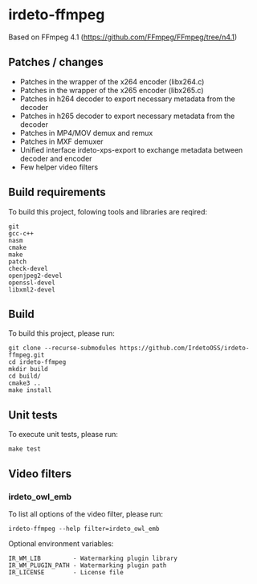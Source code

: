 # irdeto-ffmpeg
Based on FFmpeg 4.1 (https://github.com/FFmpeg/FFmpeg/tree/n4.1)

## Patches / changes
- Patches in the wrapper of the x264 encoder (libx264.c)
- Patches in the wrapper of the x265 encoder (libx265.c)
- Patches in h264 decoder to export necessary metadata from the decoder
- Patches in h265 decoder to export necessary metadata from the decoder
- Patches in MP4/MOV demux and remux
- Patches in MXF demuxer
- Unified interface irdeto-xps-export to exchange metadata between decoder and encoder
- Few helper video filters

## Build requirements
To build this project, folowing tools and libraries are reqired:

    git
    gcc-c++
    nasm
    cmake
    make
    patch
    check-devel
    openjpeg2-devel
    openssl-devel
    libxml2-devel

## Build
To build this project, please run:

<!---
    Submodules update command:
    git submodule update --init --recursive
--->

    git clone --recurse-submodules https://github.com/IrdetoOSS/irdeto-ffmpeg.git
    cd irdeto-ffmpeg
    mkdir build
    cd build/
    cmake3 ..
    make install

## Unit tests
To execute unit tests, please run:

    make test

## Video filters

### irdeto_owl_emb
To list all options of the video filter, please run:

    irdeto-ffmpeg --help filter=irdeto_owl_emb

Optional environment variables:

    IR_WM_LIB         - Watermarking plugin library
    IR_WM_PLUGIN_PATH - Watermarking plugin path
    IR_LICENSE        - License file
